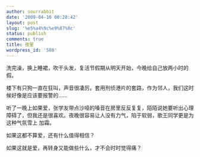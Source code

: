 ```yaml
---
author: sourrabbit
date: '2009-04-10 00:28:42'
layout: post
slug: '%e5%a4%9c%e9%87%8c'
status: publish
comments: true
title: 夜里
wordpress_id: '508'
---
```


洗完澡，换上睡裙，吹干头发，复活节假期从明天开始，今晚给自己放两小时的假。

楼下有只狗一直在狂叫，声音很凄厉。套用刑侦港片的套路，作为邻人，我们这时候好像是应该要报警的……

听了一晚上如果爱，张学友带点沙哑的嗓音在房里反反复复，陌陌说她要听出心理障碍了，但我还是很喜欢。夜晚很容易让人没有力气，陷于软弱，歌王同学更是为这种气氛雪上
加霜。

如果这都不算爱，还有什么值得相信？

如果这就是爱，再转身又能做些什么，才不会时时觉得痛？

